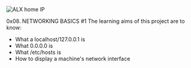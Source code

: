 ![ALX home IP](https://user-images.githubusercontent.com/76190326/197085544-24a92591-c830-482c-afff-dd0692151fcf.png)


0x08. NETWORKING BASICS #1
The learning aims of this project are to know:

* What a localhost/127.0.0.1 is
* What 0.0.0.0 is
* What /etc/hosts is
* How to display a machine's network interface
